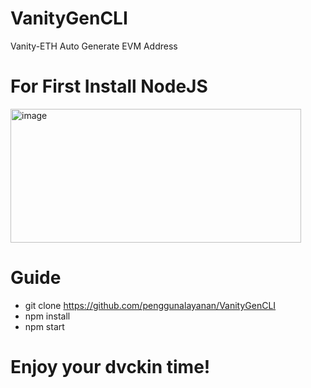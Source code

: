 # VanityGenCLI
Vanity-ETH Auto Generate EVM Address


# For First Install NodeJS

<img width="465" height="214" alt="image" src="https://github.com/user-attachments/assets/b9569bf5-c514-4216-841b-7439a657b423" />


# Guide
- git clone https://github.com/penggunalayanan/VanityGenCLI
- npm install
- npm start



# Enjoy your dvckin time!
